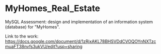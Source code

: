 # MyHomes_Real_Estate
MySQL Assessment: design and implementation of an information system (database) for "MyHomes".

Link to the work: https://docs.google.com/document/d/1zRjxAKL78BHSVDdCVOQOYnNXTzcmuaFT38nvfs3ukVU/edit?usp=sharing
